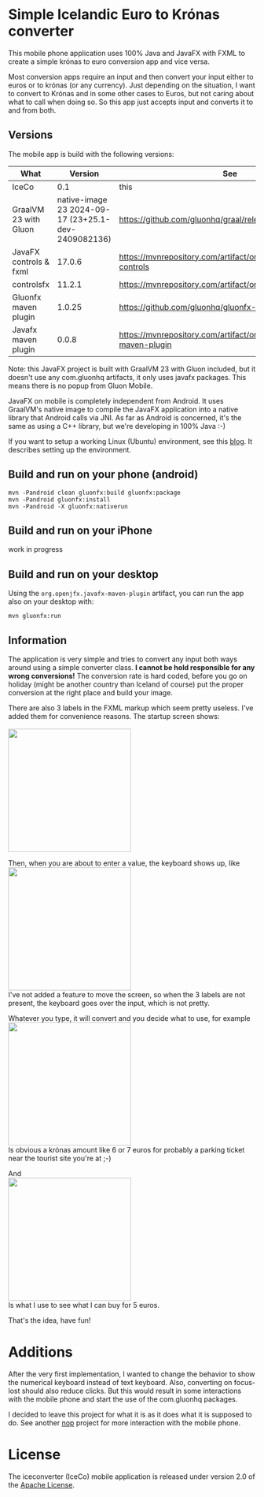 # Simple Icelandic Euro to Krónas converter
This mobile phone application uses 100% Java and JavaFX with FXML to create a simple krónas to euro conversion app and vice versa.

Most conversion apps require an input and then convert your input either to euros or to krónas (or any currency). Just depending on the situation, I want to convert to Krónas and in some other cases to Euros, but not caring about what to call when doing so. So this app just accepts input and converts it to and from both.  

## Versions
The mobile app is build with the following versions:

| What                   | Version                                             | See                                                                 |
|------------------------|-----------------------------------------------------|---------------------------------------------------------------------|
| IceCo                  | 0.1                                                 | this                                                                |
| GraalVM 23 with Gluon  | native-image 23 2024-09-17 (23+25.1-dev-2409082136) | https://github.com/gluonhq/graal/releases                           |
| JavaFX controls & fxml | 17.0.6                                              | https://mvnrepository.com/artifact/org.openjfx/javafx-controls      |
| controlsfx             | 11.2.1                                              | https://mvnrepository.com/artifact/org.controlsfx/controlsfx        |
| Gluonfx maven plugin   | 1.0.25                                              | https://github.com/gluonhq/gluonfx-maven-plugin/                    |
| Javafx maven plugin    | 0.0.8                                               | https://mvnrepository.com/artifact/org.openjfx/javafx-maven-plugin  |

Note: this JavaFX project is built with GraalVM 23 with Gluon included, but it doesn't use any com.gluonhq artifacts, it only uses javafx packages. This means there is no popup from Gluon Mobile.

JavaFX on mobile is completely independent from Android. It uses GraalVM's native image to compile the JavaFX application into a native library that Android calls via JNI. As far as Android is concerned, it's the same as using a C++ library, but we're developing in 100% Java :-)

If you want to setup a working Linux (Ubuntu) environment, see this [blog](https://www.dotjava.nl/2025/04/20/ubuntu-for-mobile-android-java-development/). It describes setting up the environment.

## Build and run on your phone (android)
```
mvn -Pandroid clean gluonfx:build gluonfx:package
mvn -Pandroid gluonfx:install
mvn -Pandroid -X gluonfx:nativerun
```

## Build and run on your iPhone
work in progress

## Build and run on your desktop
Using the `org.openjfx.javafx-maven-plugin` artifact, you can run the app also on your desktop with:
```
mvn gluonfx:run
```

## Information
The application is very simple and tries to convert any input both ways around using a simple converter class. **I cannot be hold responsible for any wrong conversions!** The conversion rate is hard coded, before you go on holiday (might be another country than Iceland of course) put the proper conversion at the right place and build your image.

There are also 3 labels in the FXML markup which seem pretty useless. I've added them for convenience reasons. The startup screen shows:<br/><br/>
<img src="https://github.com/user-attachments/assets/da3eb905-7607-4171-9d68-7f781b465b43" width="250"><br/>

Then, when you are about to enter a value, the keyboard shows up, like<br/>
<img src="https://github.com/user-attachments/assets/e6b3f7b8-cef8-4ee7-8c8e-bc33d71989c7" width="250"><br/>
I've not added a feature to move the screen, so when the 3 labels are not present, the keyboard goes over the input, which is not pretty.

Whatever you type, it will convert and you decide what to use, for example<br/>
<img src="https://github.com/user-attachments/assets/616f99b8-badf-4359-bee2-57e027665dc7" width="250"><br/>
Is obvious a krónas amount like 6 or 7 euros for probably a parking ticket near the tourist site you're at ;-)

And<br/>
<img src="https://github.com/user-attachments/assets/9ffd9c5d-71dd-4385-bad2-fa50443b3946" width="250"><br/>
Is what I use to see what I can buy for 5 euros.

That's the idea, have fun!

# Additions
After the very first implementation, I wanted to change the behavior to show the numerical keyboard instead of text keyboard.
Also, converting on focus-lost should also reduce clicks. But this would result in some interactions with the mobile phone
and start the use of the com.gluonhq packages.

I decided to leave this project for what it is as it does what it is supposed to do. See another [nop](https://github.com/michiel-jfx/nop) project for more interaction with the mobile phone.

# License
The iceconverter (IceCo) mobile application is released under version 2.0 of the [Apache License](https://www.apache.org/licenses/LICENSE-2.0).

